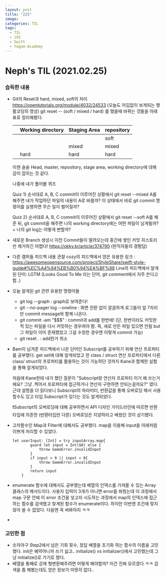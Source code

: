 ```yaml
---
layout: post
title: "225"
image:
categories: TIL
tags:
  - TIL
  - iOS
  - Swift
  - Yagom-Academy
---
```


# Neph's TIL (2021.02.25)



### 습득한  내용

- Git의 Reset과 hard, mixed, soft의 차이
  https://opentutorials.org/module/4032/24533
  (오늘도 어김없이 보게되는 짱활코딩의 영상)
  git reset -- (soft / mixed / hard) 를 했을때 바뀌는 것들을 아래 표로 정리해봤다.
  
  |      | Working directory | Staging Area | repository |
  | ---- | ----------------- | ------------ | ---------- |
  |      |                   |              | soft       |
  |      |                   | mixed        | mixed      |
  |      | hard              | hard         | hard       |
  
  이젠 슬슬 Head, master, repository, stage area, working directory에 대해 감이 잡히는 것 같다.
  
  나중에 내가 풀어볼 퀴즈
  
  Quiz 1) 순서대로 A, B, C commit이 이루어진 상황에서 git reset --mixed A를 해주면 내가 작업하던 파일의 내용이 A로 바뀔까? 이 상태에서 바로 git commit 명령어를 실행하면 무슨 일이 벌어질까?
  
  
  Quiz 2)  순서대로 A, B, C commit이 이루어진 상황에서 git reset --soft A를 해준 뒤, git commit을 해주면 나의 working directory에는 어떤 파일이 남게될까? + 나의 git log는 어떻게 변할까?
  
  
  
- 새로운 Branch 생성시 이전 Commit들이 딸려오는데 중간에 쌓인 커밋 히스토리만 제거하긴 어렵다!
  https://okky.kr/article/374790
  (현직자들의 경험담)
  
- 다른 캠퍼들 피드백 내용 관찰
  cozy의 피드백에서 얻은 유용한 링크 : https://awesomeopensource.com/project/StyleShare/swift-style-guide#%EC%A4%84%EB%B0%94%EA%BF%88
  Lina의 피드백에서 알게된 단어: LGTM (Looks Good To Me 라는 단어, git comment에서 자주 쓴다고 함..)

- 오늘 알게된 git 관련 유용한 명령어들

  - git log --graph : graph로 보여준다!
  - git --no-pager log --oneline : 화면 전환 없이 깔끔하게 로그들이 앞 7자리만 commit message와 함께 나온다.
  - git commit -am "$$$" : commit과 add를 한번에! (단, 한번이라도 커밋한 적 있는 파일을 다시 커밋하는 경우여야 함. 즉, 새로 만든 파일 있으면 안됨 but 그 파일이 이미 존재했었고 그걸 수정한 경우엔 이렇게 commit 가능)
  - git reset . : add한거 취소
    

- Bam이 남겨준 피드백에서 나온 단어인 Subscript를 공부하기 위해 연산 프로퍼티를 공부했다.
  get set에 대해 알게되었고 한 class / struct 연산 프로퍼티에서 다른 class/ struct의 프로퍼티를 활용하는 것이 가능하단 것까지 Kane과 함께한 실험을 통해 알게되었다.

  처음에 Kane한테 내가 했던 질문이 "Subscript랑 연산자 프로퍼티 이거 왜 쓰는거에요? 그냥 .찍어서 프로퍼티에 접근하거나 연산자 구현하면 안되는걸까요?" 였다. 근데 설명을 더 읽다보니 Subscript의 파라미터, 반환값을 통해 오버로딩 해서 사용할수도 있고 타입 Subscript가 있다는 것도 알게되었다. 

  ❗️Subscript의 오버로딩에 대해 공부하면서 API 디자인 가이드라인에 따르면 반환타입에 의존한 (반환타입만 다른) 오버로딩은 지양하라고 배웠던 것이 상기됐다.

- 고차함수인 Map과 Filter에 대해서도 공부했다. map을 이용해 input을 아래처럼 이쁘게 처리할 수 있었다.

  ```
  let userInput: [Int] = try inputArray.map{
          guard let input = Int($0) else {
              throw GameError.invalidInput
          }
          if input > 9 || input < 0{
              throw GameError.invalidInput
          }
          return input
      }
  ```

- enumerate 함수에 대해서도 공부했는데 배열의 인덱스를 가져올 수 있는 Array 클래스의 메서드이다.
  사용자 입력이 3개가 아니면 error를 쏴줬는데 이 과정에서 map 구문 안에 이 error 조건을 넣고자 시도하는 과정에서 map의 인덱스에 접근하는 함수를 검색했고 찾게된 함수가 enumerate이다. 하지만 이번엔 조건에 맞지 않아 쓸 수 없었다. 다음엔 꼭 써봐야지 ㅋㅋ
- 

### 고민한 점

- 숫자야구 Step2에서 남은 기회 횟수, 정답 배열을 초기화 하는 함수의 이름을 고민했다.
  init은 예약어니까 쓰기 싫고.. initialize() vs initializer()에서 고민했는데 그냥 initialize()로 가기로 했다.
- 배열을 통째로 강제 형변환해주려면 어떻게 해야할까? 이건 진짜 모르겠다 ㅋㅋ 검색을 좀 해봤는데도 얻은 정보가 마땅히 없다..



